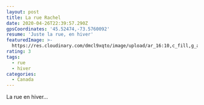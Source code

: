 ```yaml
---
layout: post
title: La rue Rachel
date: 2020-04-26T22:39:57.290Z
gpsCoordinates: '45.52474,-73.5760092'
resume: 'Juste la rue, en hiver'
featuredImage: >-
  https://res.cloudinary.com/dmcl9xqto/image/upload/ar_16:10,c_fill,g_auto,w_1920/v1587939960/tea_sg8pa1.jpg
rating: 3
tags:
  - rue
  - hiver
categories:
  - Canada
---
```

La rue en hiver...
